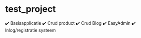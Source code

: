 # test_project

✔️ Basisapplicatie
✔️ Crud product
✔️ Crud Blog
✔️ EasyAdmin
✔️ Inlog/registratie systeem
